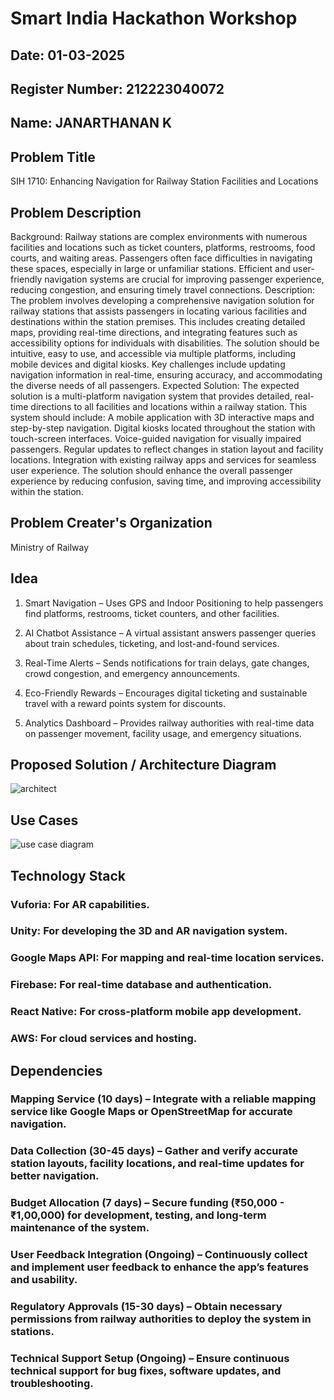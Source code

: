 # Smart India Hackathon Workshop
## Date: 01-03-2025
## Register Number: 212223040072
## Name: JANARTHANAN K
## Problem Title
SIH 1710: Enhancing Navigation for Railway Station Facilities and Locations
## Problem Description
Background: Railway stations are complex environments with numerous facilities and locations such as ticket counters, platforms, restrooms, food courts, and waiting areas. Passengers often face difficulties in navigating these spaces, especially in large or unfamiliar stations. Efficient and user-friendly navigation systems are crucial for improving passenger experience, reducing congestion, and ensuring timely travel connections. Description: The problem involves developing a comprehensive navigation solution for railway stations that assists passengers in locating various facilities and destinations within the station premises. This includes creating detailed maps, providing real-time directions, and integrating features such as accessibility options for individuals with disabilities. The solution should be intuitive, easy to use, and accessible via multiple platforms, including mobile devices and digital kiosks. Key challenges include updating navigation information in real-time, ensuring accuracy, and accommodating the diverse needs of all passengers. Expected Solution: The expected solution is a multi-platform navigation system that provides detailed, real-time directions to all facilities and locations within a railway station. This system should include: A mobile application with 3D interactive maps and step-by-step navigation. Digital kiosks located throughout the station with touch-screen interfaces. Voice-guided navigation for visually impaired passengers. Regular updates to reflect changes in station layout and facility locations. Integration with existing railway apps and services for seamless user experience. The solution should enhance the overall passenger experience by reducing confusion, saving time, and improving accessibility within the station.

## Problem Creater's Organization
Ministry of Railway

## Idea
1. Smart Navigation – Uses GPS and Indoor Positioning to help passengers find platforms, restrooms, ticket counters, and other facilities.

2. AI Chatbot Assistance – A virtual assistant answers passenger queries about train schedules, ticketing, and lost-and-found services.

3. Real-Time Alerts – Sends notifications for train delays, gate changes, crowd congestion, and emergency announcements.

4. Eco-Friendly Rewards – Encourages digital ticketing and sustainable travel with a reward points system for discounts.

5. Analytics Dashboard – Provides railway authorities with real-time data on passenger movement, facility usage, and emergency situations.


## Proposed Solution / Architecture Diagram
![architect](https://github.com/user-attachments/assets/869d42d9-1ead-4410-983f-f3311d7c8a8a)


## Use Cases
![use case diagram](https://github.com/user-attachments/assets/d709e619-9901-4227-9153-6ecd6cd91df1)


## Technology Stack
### Vuforia: For AR capabilities.

### Unity: For developing the 3D and AR navigation system.

### Google Maps API: For mapping and real-time location services.

### Firebase: For real-time database and authentication.

### React Native: For cross-platform mobile app development.

### AWS: For cloud services and hosting.


## Dependencies
### Mapping Service (10 days) – Integrate with a reliable mapping service like Google Maps or OpenStreetMap for accurate navigation.

### Data Collection (30-45 days) – Gather and verify accurate station layouts, facility locations, and real-time updates for better navigation.

### Budget Allocation (7 days) – Secure funding (₹50,000 - ₹1,00,000) for development, testing, and long-term maintenance of the system.

### User Feedback Integration (Ongoing) – Continuously collect and implement user feedback to enhance the app’s features and usability.

### Regulatory Approvals (15-30 days) – Obtain necessary permissions from railway authorities to deploy the system in stations.

### Technical Support Setup (Ongoing) – Ensure continuous technical support for bug fixes, software updates, and troubleshooting.

